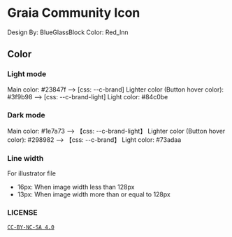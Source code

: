 # Graia Community Icon

Design By: BlueGlassBlock
Color: Red_lnn

## Color

### Light mode

Main color: #23847f —> [css: --c-brand]
Lighter color (Button hover color): #3f9b98 —> [css: --c-brand-light]
Light color: #84c0be

### Dark mode

Main color: #1e7a73 —> 【css: --c-brand-light】
Lighter color (Button hover color): #298982 —> 【css: --c-brand】
Light color: #73adaa

### Line width

For illustrator file

- 16px: When image width less than 128px
- 13px: When image width more than or equal to 128px

### LICENSE

[`CC-BY-NC-SA 4.0`](https://creativecommons.org/licenses/by-nc-sa/4.0/)